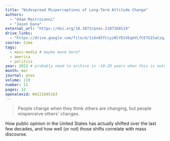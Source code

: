 ```yaml
---
title: "Widespread Misperceptions of Long-Term Attitude Change"
authors:
  - "Adam Mastroianni"
  - "Jason Dana"
external_url: "https://doi.org/10.1073/pnas.2107260119"
drive_links:
  - "https://drive.google.com/file/d/1iOn85fCcyzNlYD1VEqmYLfCETGI5aCzq/view?usp=drivesdk"
course: time
tags:
  - mass-media # maybe move here?
  - america
  - politics
year: 2022 # probably need to archive in ~10-20 years when this is outdated
month: mar
journal: pnas
volume: 119
number: 11
pages: 12
openalexid: W4221045163
---
```


> People change when they think others are changing, but people misperceive others' changes.

How public opinion in the United States has actually shifted over the last few decades, and how well (or not) those shifts correlate with mass discourse.
